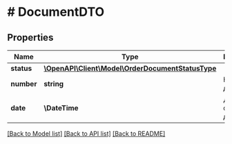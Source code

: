 # # DocumentDTO

## Properties

Name | Type | Description | Notes
------------ | ------------- | ------------- | -------------
**status** | [**\OpenAPI\Client\Model\OrderDocumentStatusType**](OrderDocumentStatusType.md) |  | [optional]
**number** | **string** | Номер документа. | [optional]
**date** | **\DateTime** | Дата создания документа. | [optional]

[[Back to Model list]](../../README.md#models) [[Back to API list]](../../README.md#endpoints) [[Back to README]](../../README.md)
